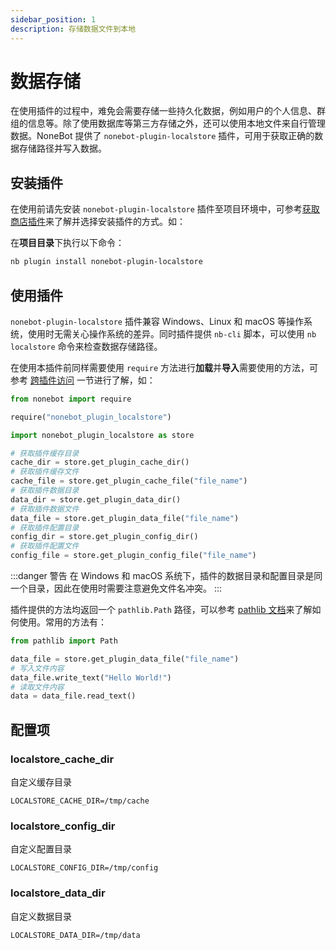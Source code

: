 ```yaml
---
sidebar_position: 1
description: 存储数据文件到本地
---
```


# 数据存储

在使用插件的过程中，难免会需要存储一些持久化数据，例如用户的个人信息、群组的信息等。除了使用数据库等第三方存储之外，还可以使用本地文件来自行管理数据。NoneBot 提供了 `nonebot-plugin-localstore` 插件，可用于获取正确的数据存储路径并写入数据。

## 安装插件

在使用前请先安装 `nonebot-plugin-localstore` 插件至项目环境中，可参考[获取商店插件](../tutorial/store.mdx#安装插件)来了解并选择安装插件的方式。如：

在**项目目录**下执行以下命令：

```bash
nb plugin install nonebot-plugin-localstore
```

## 使用插件

`nonebot-plugin-localstore` 插件兼容 Windows、Linux 和 macOS 等操作系统，使用时无需关心操作系统的差异。同时插件提供 `nb-cli` 脚本，可以使用 `nb localstore` 命令来检查数据存储路径。

在使用本插件前同样需要使用 `require` 方法进行**加载**并**导入**需要使用的方法，可参考 [跨插件访问](../advanced/requiring.md) 一节进行了解，如：

```python
from nonebot import require

require("nonebot_plugin_localstore")

import nonebot_plugin_localstore as store

# 获取插件缓存目录
cache_dir = store.get_plugin_cache_dir()
# 获取插件缓存文件
cache_file = store.get_plugin_cache_file("file_name")
# 获取插件数据目录
data_dir = store.get_plugin_data_dir()
# 获取插件数据文件
data_file = store.get_plugin_data_file("file_name")
# 获取插件配置目录
config_dir = store.get_plugin_config_dir()
# 获取插件配置文件
config_file = store.get_plugin_config_file("file_name")
```

:::danger 警告
在 Windows 和 macOS 系统下，插件的数据目录和配置目录是同一个目录，因此在使用时需要注意避免文件名冲突。
:::

插件提供的方法均返回一个 `pathlib.Path` 路径，可以参考 [pathlib 文档](https://docs.python.org/zh-cn/3/library/pathlib.html)来了解如何使用。常用的方法有：

```python
from pathlib import Path

data_file = store.get_plugin_data_file("file_name")
# 写入文件内容
data_file.write_text("Hello World!")
# 读取文件内容
data = data_file.read_text()
```

## 配置项

### localstore_cache_dir

自定义缓存目录

```dotenv
LOCALSTORE_CACHE_DIR=/tmp/cache
```

### localstore_config_dir

自定义配置目录

```dotenv
LOCALSTORE_CONFIG_DIR=/tmp/config
```

### localstore_data_dir

自定义数据目录

```dotenv
LOCALSTORE_DATA_DIR=/tmp/data
```
